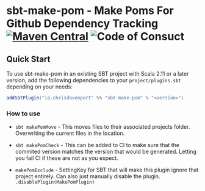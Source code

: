 # sbt-make-pom - Make Poms For Github Dependency Tracking [![Maven Central](https://maven-badges.herokuapp.com/maven-central/io.chrisdavenport/sbt-make-pom_2.12/badge.svg)](https://maven-badges.herokuapp.com/maven-central/io.chrisdavenport/sbt-make-pom_2.12) ![Code of Consuct](https://img.shields.io/badge/Code%20of%20Conduct-Scala-blue.svg)



## Quick Start

To use sbt-make-pom in an existing SBT project with Scala 2.11 or a later version, add the following dependencies to your
`project/plugins.sbt` depending on your needs:

```scala
addSbtPlugin("io.chrisdavenport" %% "sbt-make-pom" % "<version>")
```

### How to use

- `sbt makePomMove` - This moves files to their associated projects folder. Overwriting the current files in the location.
- `sbt makePomCheck` - This can be added to CI to make sure that the commited version matches the version that would be generated. Letting you fail CI if these are not as you expect.

- `makePomExclude` - SettingKey for SBT that will make this plugin ignore that project entirely. Can also just manually disable the plugin. `.disablePlugin(MakePomPlugin)`